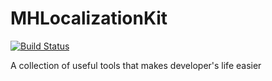 # MHLocalizationKit

[![Build Status](https://www.bitrise.io/app/30c4f76c994e2aca.svg?token=KKyPMOYgvonCprz41SeoKg&branch=master)](https://www.bitrise.io/app/30c4f76c994e2aca)

A collection of useful tools that makes developer's life easier
